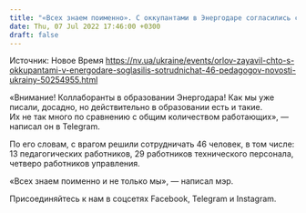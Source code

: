 ```yaml
---
title: "«Всех знаем поименно». С оккупантами в Энергодаре согласились сотрудничать 46 педагогов — мэр"
date: Thu, 07 Jul 2022 17:46:00 +0300
draft: false
---
```

Источник: Новое Время https://nv.ua/ukraine/events/orlov-zayavil-chto-s-okkupantami-v-energodare-soglasilis-sotrudnichat-46-pedagogov-novosti-ukrainy-50254955.html


«Внимание! Коллаборанты в образовании Энергодара! Как мы уже писали, досадно, но действительно в образовании есть и такие. Их не так много по сравнению с общим количеством работающих», — написал он в Telegram.

По его словам, с врагом решили сотрудничать 46 человек, в том числе: 13 педагогических работников, 29 работников технического персонала, четверо работников управления.

«Всех знаем поименно и не только мы», — написал мэр.

Присоединяйтесь к нам в соцсетях Facebook, Telegram и Instagram.

